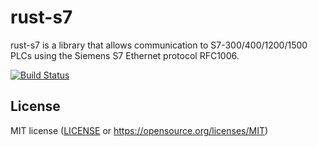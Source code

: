 # rust-s7
rust-s7 is a library that allows communication to S7-300/400/1200/1500 PLCs using the Siemens S7 Ethernet protocol RFC1006.

[![Build Status](https://travis-ci.org/MattsSe/rust-s7.svg)](https://travis-ci.org/MattsSe/rust-s7)

## License
MIT license ([LICENSE](LICENSE) or
   https://opensource.org/licenses/MIT)
